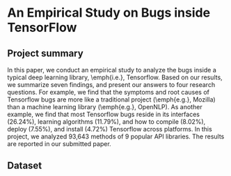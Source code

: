# An Empirical Study on Bugs inside TensorFlow
## Project summary
In this paper, we conduct an empirical study to analyze the bugs inside a typical deep learning library, \emph{i.e.}, Tensorflow. Based on our results, we summarize seven findings, and present our answers to four research questions. For example, we find that the symptoms and root causes of Tensorflow bugs are more like a traditional project (\emph{e.g.}, Mozilla) than a machine learning library (\emph{e.g.}, OpenNLP). As another example, we find that most Tensorflow bugs reside in its interfaces (26.24\%), learning algorithms (11.79\%), and how to compile (8.02\%), deploy (7.55\%), and install (4.72\%) Tensorflow across platforms.
In this project, we analyzed 93,643 methods of 9 popular API libraries. The results are reported in our submitted paper.
## Dataset
